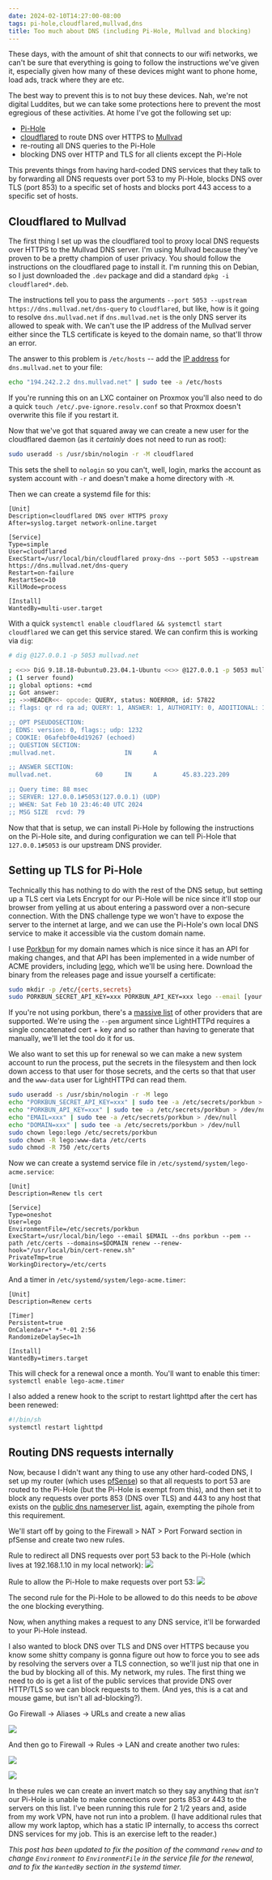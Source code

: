 ```yaml
---
date: 2024-02-10T14:27:00-08:00
tags: pi-hole,cloudflared,mullvad,dns
title: Too much about DNS (including Pi-Hole, Mullvad and blocking)
---
```


These days, with the amount of shit that connects to our wifi networks, we can't be sure that everything is going to follow the instructions we've given it, especially given how many of these devices might want to phone home, load ads, track where they are etc.

The best way to prevent this is to not buy these devices. Nah, we're not digital Luddites, but we can take some protections here to prevent the most egregious of these activities. At home I've got the following set up:
* [Pi-Hole](https://pi-hole.net)
* [cloudflared](https://github.com/cloudflare/cloudflared) to route DNS over HTTPS to [Mullvad](https://mullvad.net/en/help/dns-over-https-and-dns-over-tls)
* re-routing all DNS queries to the Pi-Hole
* blocking DNS over HTTP and TLS for all clients except the Pi-Hole

This prevents things from having hard-coded DNS services that they talk to by forwarding all DNS requests over port 53 to my Pi-Hole, blocks DNS over TLS (port 853) to a specific set of hosts and blocks port 443 access to a specific set of hosts.

## Cloudflared to Mullvad

The first thing I set up was the cloudflared tool to proxy local DNS requests over HTTPS to the Mullvad DNS server. I'm using Mullvad because they've proven to be a pretty champion of user privacy. You should follow the instructions on the cloudflared page to install it. I'm running this on Debian, so I just downloaded the `.dev` package and did a standard `dpkg -i cloudflared*.deb`.

The instructions tell you to pass the arguments `--port 5053 --upstream https://dns.mullvad.net/dns-query` to `cloudflared`, but like, how is it going to resolve `dns.mullvad.net` if `dns.mullvad.net` is the only DNS server its allowed to speak with. We can't use the IP address of the Mullvad server either since the TLS certificate is keyed to the domain name, so that'll throw an error.

The answer to this problem is `/etc/hosts` -- add the [IP address](https://mullvad.net/en/help/dns-over-https-and-dns-over-tls#specifications) for `dns.mullvad.net` to your file: 

```bash
echo "194.242.2.2 dns.mullvad.net" | sudo tee -a /etc/hosts
```

If you're running this on an LXC container on Proxmox you'll also need to do a quick `touch /etc/.pve-ignore.resolv.conf` so that Proxmox doesn't overwrite this file if you restart it.

Now that we've got that squared away we can create a new user for the cloudflared daemon (as it _certainly_ does not need to run as root):

```bash
sudo useradd -s /usr/sbin/nologin -r -M cloudflared
```

This sets the shell to `nologin` so you can't, well, login, marks the account as system account with `-r` and doesn't make a home directory with `-M`.

Then we can create a systemd file for this:

```
[Unit]
Description=cloudflared DNS over HTTPS proxy
After=syslog.target network-online.target

[Service]
Type=simple
User=cloudflared
ExecStart=/usr/local/bin/cloudflared proxy-dns --port 5053 --upstream https://dns.mullvad.net/dns-query
Restart=on-failure
RestartSec=10
KillMode=process

[Install]
WantedBy=multi-user.target
```

With a quick `systemctl enable cloudflared && systemctl start cloudflared` we can get this service stared.  We can confirm this is working via `dig`:

```bash
# dig @127.0.0.1 -p 5053 mullvad.net

; <<>> DiG 9.18.18-0ubuntu0.23.04.1-Ubuntu <<>> @127.0.0.1 -p 5053 mullvad.net
; (1 server found)
;; global options: +cmd
;; Got answer:
;; ->>HEADER<<- opcode: QUERY, status: NOERROR, id: 57822
;; flags: qr rd ra ad; QUERY: 1, ANSWER: 1, AUTHORITY: 0, ADDITIONAL: 1

;; OPT PSEUDOSECTION:
; EDNS: version: 0, flags:; udp: 1232
; COOKIE: 06afebf0e4d19267 (echoed)
;; QUESTION SECTION:
;mullvad.net.                   IN      A

;; ANSWER SECTION:
mullvad.net.            60      IN      A       45.83.223.209

;; Query time: 88 msec
;; SERVER: 127.0.0.1#5053(127.0.0.1) (UDP)
;; WHEN: Sat Feb 10 23:46:40 UTC 2024
;; MSG SIZE  rcvd: 79
```

Now that that is setup, we can install Pi-Hole by following the instructions on the Pi-Hole site, and during configuration we can tell Pi-Hole that `127.0.0.1#5053` is our upstream DNS provider.

## Setting up TLS for Pi-Hole

Technically this has nothing to do with the rest of the DNS setup, but setting up a TLS cert via Lets Encrypt for our Pi-Hole will be nice since it'll stop our browser from yelling at us about entering a password over a non-secure connection. With the DNS challenge type we won't have to expose the server to the internet at large, and we can use the Pi-Hole's own local DNS service to make it accessible via the custom domain name.

I use [Porkbun](https://porkbun.com) for my domain names which is nice since it has an API for making changes, and that API has been implemented in a wide number of ACME providers, including [lego](https://github.com/go-acme/lego), which we'll be using here. Download the binary from the releases page and issue yourself a certificate:

```bash
sudo mkdir -p /etc/{certs,secrets}
sudo PORKBUN_SECRET_API_KEY=xxx PORKBUN_API_KEY=xxx lego --email [your email] --domains="pihole.yourawesomedomainname.com" --dns porkbun --path /etc/certs --pem run
```

If you're not using porkbun, there's a [massive list](https://go-acme.github.io/lego/dns/) of other providers that are supported. We're using the `--pem` argument since LightHTTPd requires a single concatenated cert + key and so rather than having to generate that manually, we'll let the tool do it for us.

We also want to set this up for renewal so we can make a new system account to run the process, put the secrets in the filesystem and then lock down access to that user for those secrets, and the certs so that that user and the `www-data` user for LightHTTPd can read them.

```bash
sudo useradd -s /usr/sbin/nologin -r -M lego
echo "PORKBUN_SECRET_API_KEY=xxx" | sudo tee -a /etc/secrets/porkbun > /dev/null
echo "PORKBUN_API_KEY=xxx" | sudo tee -a /etc/secrets/porkbun > /dev/null
echo "EMAIL=xxx" | sudo tee -a /etc/secrets/porkbun > /dev/null
echo "DOMAIN=xxx" | sudo tee -a /etc/secrets/porkbun > /dev/null
sudo chown lego:lego /etc/secrets/porkbun
sudo chown -R lego:www-data /etc/certs
sudo chmod -R 750 /etc/certs
```

Now we can create a systemd service file in `/etc/systemd/system/lego-acme.service`:

```
[Unit]
Description=Renew tls cert

[Service]
Type=oneshot
User=lego
EnvironmentFile=/etc/secrets/porkbun
ExecStart=/usr/local/bin/lego --email $EMAIL --dns porkbun --pem --path /etc/certs --domains=$DOMAIN renew --renew-hook="/usr/local/bin/cert-renew.sh"
PrivateTmp=true
WorkingDirectory=/etc/certs
```

And a timer in `/etc/systemd/system/lego-acme.timer`:

```
[Unit]
Description=Renew certs

[Timer]
Persistent=true
OnCalendar=* *-*-01 2:56
RandomizeDelaySec=1h

[Install]
WantedBy=timers.target
```

This will check for a renewal once a month. You'll want to enable this timer: `systemctl enable lego-acme.timer`

I also added a renew hook to the script to restart lighttpd after the cert has been renewed:

```bash
#!/bin/sh
systemctl restart lighttpd
```

## Routing DNS requests internally

Now, because I didn't want any thing to use any other hard-coded DNS, I set up my router (which uses [pfSense](https://www.pfsense.org)) so that all requests to port 53 are routed to the Pi-Hole (but the Pi-Hole is exempt from this), and then set it to block any requests over ports 853 (DNS over TLS) and 443 to any host that exists on the [public dns nameserver list](http://public-dns.info/nameservers-all.txt), again, exempting the pihole from this requirement.

We'll start off by going to the Firewall > NAT > Port Forward section in pfSense and create two new rules.

Rule to redirect all DNS requests over port 53 back to the Pi-Hole (which lives at 192.168.1.10 in my local network):
![](dns-redirect1.png)

Rule to allow the Pi-Hole to make requests over port 53:
![](dns-redirect2.png)

The second rule for the Pi-Hole to be allowed to do this needs to be _above_ the one blocking everything.

Now, when anything makes a request to any DNS service, it'll be forwarded to your Pi-Hole instead.

I also wanted to block DNS over TLS and DNS over HTTPS because you know some shitty company is gonna figure out how to force you to see ads by resolving the servers over a TLS connection, so we'll just nip that one in the bud by blocking all of this. My network, my rules. The first thing we need to do is get a list of the public services that provide DNS over HTTP/TLS so we can block requests to them. (And yes, this is a cat and mouse game, but isn't all ad-blocking?).

Go Firewall -> Aliases -> URLs and create a new alias

![](firewall-alias.png)

And then go to Firewall -> Rules -> LAN and create another two rules:

![](dns-over-https.png)

![](dns-over-tls.png)

In these rules we can create an invert match so they say anything that _isn't_ our Pi-Hole is unable to make connections over ports 853 or 443 to the servers on this list. I've been running this rule for 2 1/2 years and, aside from my work VPN, have not run into a problem. (I have additional rules that allow my work laptop, which has a static IP internally, to access ths correct DNS services for my job. This is an exercise left to the reader.)

_This post has been updated to fix the position of the command `renew` and to change `Environment` to `EnvironmentFile` in the service file for the renewal, and to fix the `WantedBy` section in the systemd timer._
